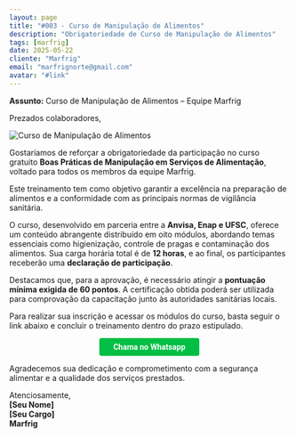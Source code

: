 ```yaml
---
layout: page
title: "#003 - Curso de Manipulação de Alimentos"
description: "Obrigatoriedade de Curso de Manipulação de Alimentos"
tags: [marfrig]
date: 2025-05-22
cliente: "Marfrig"
email: "marfrignorte@gmail.com"
avatar: "#link"
---
```

**Assunto:** Curso de Manipulação de Alimentos – Equipe Marfrig

Prezados colaboradores,

![Curso de Manipulação de Alimentos](https://www.brasilagro.com.br/uploads/conteudo/conteudo/2018/08/zLRId/linha-de-producao-e-corte-de-carne-do-frigorifico-marfrig-em-promissao-sao-paulo-vWvQ1g.jpg)

Gostaríamos de reforçar a obrigatoriedade da participação no curso gratuito **Boas Práticas de Manipulação em Serviços de Alimentação**, voltado para todos os membros da equipe Marfrig. 

Este treinamento tem como objetivo garantir a excelência na preparação de alimentos e a conformidade com as principais normas de vigilância sanitária.

O curso, desenvolvido em parceria entre a **Anvisa, Enap e UFSC**, oferece um conteúdo abrangente distribuído em oito módulos, abordando temas essenciais como higienização, controle de pragas e contaminação dos alimentos. Sua carga horária total é de **12 horas**, e ao final, os participantes receberão uma **declaração de participação**.

Destacamos que, para a aprovação, é necessário atingir a **pontuação mínima exigida de 60 pontos**. A certificação obtida poderá ser utilizada para comprovação da capacitação junto às autoridades sanitárias locais.

Para realizar sua inscrição e acessar os módulos do curso, basta seguir o link abaixo e concluir o treinamento dentro do prazo estipulado.

<center><a href="{{ page.urlbt }}" class="btn" style="display: inline-block;padding: 8px 25px;color: white;font-size: 14px;text-decoration: none;border-radius: 4px;text-align: center;cursor: pointer;display: inline-block;font-weight: 700;font-family: 'Roboto', Tahoma, Verdana, Segoe, sans-serif;background-color: #00bf44;">Chama no Whatsapp</a></center>

Agradecemos sua dedicação e comprometimento com a segurança alimentar e a qualidade dos serviços prestados.

Atenciosamente,  
**[Seu Nome]**  
**[Seu Cargo]**  
**Marfrig**

